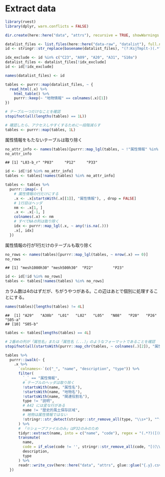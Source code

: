 Extract data
================

``` r
library(rvest)
library(dplyr, warn.conflicts = FALSE)

dir.create(here::here("data", "attrs"), recursive = TRUE, showWarnings = FALSE)
```

``` r
datalist_files <- list.files(here::here("data-raw", "datalist"), full.names = TRUE)
id <- stringr::str_replace(basename(datalist_files), "(?:KsjTmplt-)(.*?)(?:-v.*)?(?:\\.html)", "\\1")

idx_exclude <- id %in% c("C23", "A09", "A20", "A31", "S10a")
datalist_files <- datalist_files[!idx_exclude]
id <- id[!idx_exclude]

names(datalist_files) <- id

tables <- purrr::map(datalist_files, ~ {
  read_html(.x) %>% 
    html_table() %>% 
    purrr::keep(~ "地物情報" == colnames(.x)[1])
})

# テーブル一つだけなことを確認
stopifnot(all(lengths(tables) == 1L))

# 確認したら、アクセスしやすくするために一段階減らす
tables <- purrr::map(tables, 1L)
```

属性情報をもたないテーブルは取り除く

``` r
no_attr_info <- names(tables)[purrr::map_lgl(tables, ~ !"属性情報" %in% .x[[1]])]
no_attr_info
```

    ## [1] "L03-b_r" "P03"     "P12"     "P33"

``` r
id <- id[!id %in% no_attr_info]
tables <- tables[!names(tables) %in% no_attr_info]
```

``` r
tables <- tables %>% 
  purrr::imap(~ {
    # 属性情報の行だけにする
    .x <- .x[startsWith(.x[[1]], "属性情報"), , drop = FALSE]
    # 1行目はヘッダ
    nm <- .x[1, ]
    .x <- .x[-1, ]
    colnames(.x) <- nm
    # すべてNAの列は取り除く
    idx <- purrr::map_lgl(.x, ~ any(!is.na(.)))
    .x[, idx]
  })
```

属性情報の行が1行だけのテーブルも取り除く

``` r
no_rows <- names(tables)[purrr::map_lgl(tables, ~ nrow(.x) == 0)]
no_rows
```

    ## [1] "mesh1000h30" "mesh500h30"  "P22"         "P23"

``` r
id <- id[!id %in% no_rows]
tables <- tables[!names(tables) %in% no_rows]
```

カラム数は4のはずだが、ちがうやつがある。この辺はあとで個別に処理することにする。

``` r
names(tables)[lengths(tables) != 4L]
```

    ##  [1] "A29"   "A30b"  "L01"   "L02"   "L05"   "N08"   "P20"   "P26"   "S05-a"
    ## [10] "S05-b"

``` r
tables <- tables[lengths(tables) == 4L]
```

``` r
# 2番めの列が「属性名」または「属性名（...）」のようなフォーマットであることを確認
stopifnot(all(startsWith(purrr::map_chr(tables, ~ colnames(.)[2]), "属性名")))

tables %>% 
  purrr::iwalk(~ {
    .x %>% 
      `colnames<-`(c("_", "name", "description", "type")) %>% 
      filter(
        `_` == "属性情報",
        # テーブルのヘッダは取り除く
        !startsWith(name, "属性名"),
        !startsWith(name, "地物名"),
        !startsWith(name, "関連役割名"),
        type != "説明",
        # A42 には変な行がある
        name != "歴史的風土保存区域",
        # 地物は属性情報ではない
        !stringr::str_detect(stringr::str_remove_all(type, "\\s+"), "^(地物|曲?面型|曲?線型|点型|GM_Surface|GM_Curve|GM_Point)"),
      ) %>%
      # 「※シェープファイルのみ」はP32のみのため
      tidyr::extract(name, into = c("name", "code"), regex = "(.*?)([（〈\\()][A-Za-z0-9]+_[A-Za-z0-9_]+[）\\)])?(?:$|※シェープファイルのみ)") %>% 
      transmute(
        name,
        code = if_else(code != '', stringr::str_remove_all(code, "[（〈\\(）\\)]"), NA_character_),
        description,
        type
      ) %>% 
      readr::write_csv(here::here("data", "attrs", glue::glue("{.y}.csv")))
  })
```
